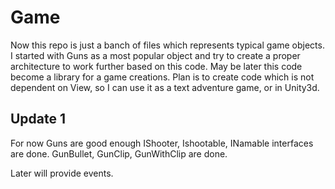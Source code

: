 # Game

Now this repo is just a banch of files which represents typical game objects.
I started with Guns as a most popular object and try to create a proper architecture to work further based on this code.
May be later this code become a library for a game creations.
Plan is to create code which is not dependent on View, so I can use it as a text adventure game, or in Unity3d.

## Update 1

For now Guns are good enough
IShooter, Ishootable, INamable interfaces are done.
GunBullet, GunClip, GunWithClip are done.

Later will provide events.
